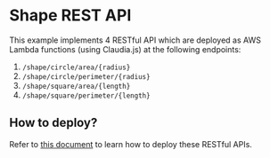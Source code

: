 # Shape REST API
This example implements 4 RESTful API which are deployed as AWS Lambda functions (using Claudia.js) at the following endpoints:
1. `/shape/circle/area/{radius}`
1. `/shape/circle/perimeter/{radius}`
1. `/shape/square/area/{length}`
1. `/shape/square/perimeter/{length}`

## How to deploy?
Refer to [this document](../gender/README.md) to learn how to deploy these RESTful APIs.